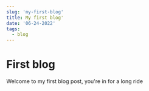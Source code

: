 ```yaml
---
slug: 'my-first-blog'
title: My first blog'
date: '06-24-2022'
tags:
  - blog
---
```


# First blog
Welcome to my first blog post, you're in for a long ride

